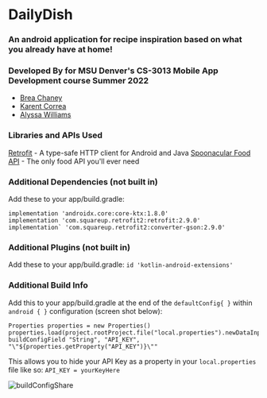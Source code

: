# DailyDish
### An android application for recipe inspiration based on what you already have at home!


### Developed By for MSU Denver's CS-3013 Mobile App Development course Summer 2022
- [Brea Chaney](https://github.com/brearenee)
- [Karent Correa](https://github.com/karent2222)
- [Alyssa Williams](https://github.com/chillyssa)

### Libraries and APIs Used
[Retrofit](https://square.github.io/retrofit/) - A type-safe HTTP client for Android and Java
[Spoonacular Food API](https://spoonacular.com/food-api) - The only food API you'll ever need

### Additional Dependencies (not built in)
Add these to your app/build.gradle:
``` 
implementation 'androidx.core:core-ktx:1.8.0'
implementation 'com.squareup.retrofit2:retrofit:2.9.0'
implementation` 'com.squareup.retrofit2:converter-gson:2.9.0' 
```
### Additional Plugins (not built in)
Add these to your app/build.gradle:
`id 'kotlin-android-extensions'`
### Additional Build Info
Add this to your app/build.gradle at the end of the `defaultConfig{ }` within `android { }` configuration (screen shot below):
```
Properties properties = new Properties()
properties.load(project.rootProject.file("local.properties").newDataInputStream())
buildConfigField "String", "API_KEY", "\"${properties.getProperty("API_KEY")}\""
```
This allows you to hide your API Key as a property in your `local.properties` file like so: `API_KEY = yourKeyHere`

![buildConfigShare](https://user-images.githubusercontent.com/38333607/182533429-4bdd563a-f075-4b28-be10-f7e6cf943d70.png)